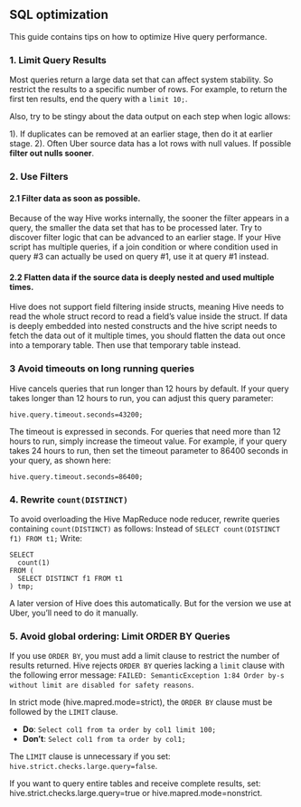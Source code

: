 ## SQL optimization

This guide contains tips on how to optimize Hive query performance.

### 1. Limit Query Results
Most queries return a large data set that can affect system stability. So restrict the results to a specific number of rows. For example, to return the first ten results, end the query with a `limit 10;`.

Also, try to be stingy about the data output on each step when logic allows:

1). If duplicates can be removed at an earlier stage, then do it at earlier stage.
2). Often Uber source data has a lot rows with null values. If possible **filter out nulls sooner**.

### 2. Use Filters

#### 2.1 Filter data as soon as possible.
Because of the way Hive works internally, the sooner the filter appears in a query, the smaller the data set that has to be processed later. Try to discover filter logic that can be advanced to an earlier stage. If your Hive script has multiple queries, if a join condition or where condition used in query #3 can actually be used on query #1, use it at query #1 instead.

#### 2.2 Flatten data if the source data is deeply nested and used multiple times.

Hive does not support field filtering inside structs, meaning Hive needs to read the whole struct record to read a field’s value inside the struct. If data is deeply embedded into nested constructs and the hive script needs to fetch the data out of it multiple times, you should flatten the data out once into a temporary table. Then use that temporary table instead.

### 3 Avoid timeouts on long running queries
Hive cancels queries that run longer than 12 hours by default. If your query takes longer than 12 hours to run, you can adjust this query parameter:
```
hive.query.timeout.seconds=43200;
```
The timeout is expressed in seconds. For queries that need more than 12 hours to run, simply increase the timeout value. For example, if your query takes 24 hours to run, then set the timeout parameter to 86400 seconds in your query, as shown here:
```
hive.query.timeout.seconds=86400;
```

### 4. Rewrite `count(DISTINCT)`
To avoid overloading the Hive MapReduce node reducer, rewrite queries containing `count(DISTINCT)` as follows:
Instead of `SELECT count(DISTINCT f1) FROM t1;` Write:
```
SELECT
  count(1)
FROM (
  SELECT DISTINCT f1 FROM t1
) tmp;
```
A later version of Hive does this automatically. But for the version we use at Uber, you’ll need to do it manually.

### 5. Avoid global ordering: Limit ORDER BY Queries
If you use `ORDER BY`, you must add a limit clause to restrict the number of results returned. Hive rejects `ORDER BY` queries lacking a `limit` clause with the following error message: `FAILED: SemanticException 1:84 Order by-s without limit are disabled for safety reasons`.

In strict mode (hive.mapred.mode=strict), the `ORDER BY` clause must be followed by the `LIMIT` clause.

- **Do**: `Select col1 from ta order by col1 limit 100;`
- **Don’t**: `Select col1 from ta order by col1;`

The `LIMIT` clause is unnecessary if you set: `hive.strict.checks.large.query=false`.

If you want to query entire tables and receive complete results, set: hive.strict.checks.large.query=true or hive.mapred.mode=nonstrict.











































